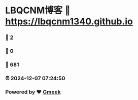 # LBQCNM博客 :link: https://lbqcnm1340.github.io 
### :page_facing_up: [2](https://lbqcnm1340.github.io/tag.html) 
### :speech_balloon: 0 
### :hibiscus: 681 
### :alarm_clock: 2024-12-07 07:24:50 
### Powered by :heart: [Gmeek](https://github.com/Meekdai/Gmeek)
